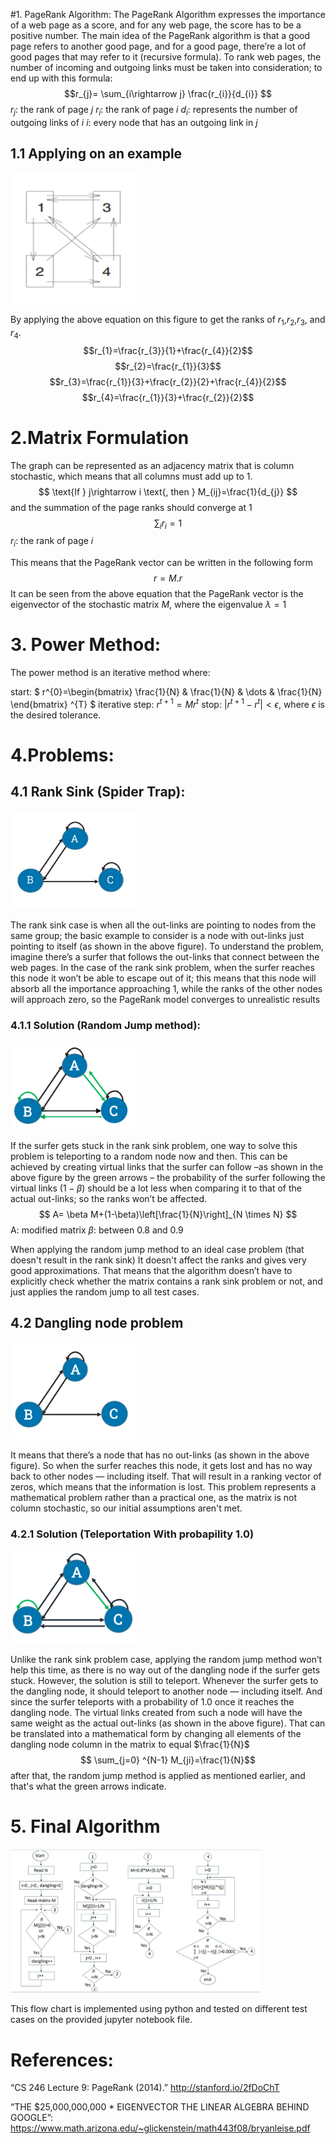#1. PageRank Algorithm:
The PageRank Algorithm expresses the importance of a web page as a score, and for any web page, the score has to be a positive number. The main idea of the PageRank algorithm is that a good page refers to another good page, and for a good page, there’re a lot of good pages that may refer to it (recursive formula). To rank web pages, the number of incoming and outgoing links must be taken into consideration; to end up with this formula:
$$r_{j}= \sum_{i\rightarrow j} \frac{r_{i}}{d_{i}} $$
$r_{j}$: the rank of page $j$ 
$r_{i}$: the rank of page $i$
$d_{i}$: represents the number of outgoing links of $i$
$i$: every node that has an outgoing link in $j$

## 1.1 Applying on an example
<img src="/images/3.jpeg" alt="Example" width="200"/>

By applying the above equation on this figure to get the ranks of $r_{1}$,$r_{2}$,$r_{3}$, and $r_{4}$.
$$r_{1}=\frac{r_{3}}{1}+\frac{r_{4}}{2}$$
$$r_{2}=\frac{r_{1}}{3}$$
$$r_{3}=\frac{r_{1}}{3}+\frac{r_{2}}{2}+\frac{r_{4}}{2}$$
$$r_{4}=\frac{r_{1}}{3}+\frac{r_{2}}{2}$$

# 2.Matrix Formulation
The graph can be represented as an adjacency matrix that is column stochastic, which means that all columns must add up to 1.
$$
\text{If } j\rightarrow i \text{, then } M_{ij}=\frac{1}{d_{j}}
$$
and the summation of the page ranks should converge at 1
$$
\sum_{i} r_{i}=1
$$
$r_{i}$: the rank of page $i$

This means that the PageRank vector can be written in the following form 
$$r=M.r$$
It can be seen from the above equation that the PageRank vector is the eigenvector of the    stochastic matrix $M$, where the eigenvalue $\lambda=1$
# 3. Power Method:
The power method is an iterative method where:

start: $ r^{0}=\begin{bmatrix}
\frac{1}{N} & \frac{1}{N} & \dots & \frac{1}{N}
\end{bmatrix}
 ^{T}
$
iterative step: $r^{t+1}=Mr^{t}$
stop: $\left\lvert r^{t+1}-r^{t} \right\rvert < \epsilon$, where  $\epsilon$ is the desired tolerance.

# 4.Problems:
## 4.1 Rank Sink (Spider Trap):
<img src="/images/1.png" alt="Example" width="200"/>

The rank sink case is when all the out-links are pointing to nodes from the same group; the basic example to consider is a node with out-links just pointing to itself (as shown in the above figure). To understand the problem, imagine there’s a surfer that follows the out-links that connect between the web pages. In the case of the rank sink problem, when the surfer reaches this node it won’t be able to escape out of it; this means that this node will absorb all the importance approaching 1, while the ranks of the other nodes will approach zero, so the PageRank model converges to unrealistic results

### 4.1.1 Solution (Random Jump method):
<img src="/images/RankSinkSol.png" alt="Example" width="200"/>

If the surfer gets stuck in the rank sink problem, one way to solve this problem is teleporting to a random node now and then. This can be achieved by creating virtual links that the surfer can follow  –as shown in the above figure by the green arrows – the probability of the surfer following the virtual links $(1-\beta)$ should be a lot less when comparing it to that of the actual out-links; so the ranks won’t be affected.
$$
A= \beta M+(1-\beta)\left[\frac{1}{N}\right]_{N \times N}
$$
A: modified matrix
$\beta$: between 0.8 and 0.9

When applying the random jump method to an ideal case problem (that doesn't result in the rank sink) It doesn't affect the ranks and gives very good approximations. That means that the algorithm doesn’t have to explicitly check whether the matrix contains a rank sink problem or not, and just applies the random jump to all test cases.
## 4.2 Dangling node problem
<img src="/images/2.png" alt="Example" width="200"/>

It means that there’s a node that has no out-links (as shown in the above figure). So when the surfer reaches this node, it gets lost and has no way back to other nodes — including itself. That will result in a ranking vector of zeros, which means that the information is lost. This problem represents a mathematical problem rather than a practical one, as the matrix is not column stochastic, so our initial assumptions aren't met.
### 4.2.1 Solution (Teleportation With probapility 1.0)
<img src="/images/DanglingNodesol.png" alt="Example" width="200"/>

Unlike the rank sink problem case, applying the random jump method won’t help this time, as there is no way out of the dangling node if the surfer gets stuck. However, the solution is still to teleport. Whenever the surfer gets to the dangling node, it should teleport to another node — including itself. And since the surfer teleports with a probability of 1.0 once it reaches the dangling node. The virtual links created from such a node will have the same weight as the actual out-links  (as shown in the above figure). That can be translated into a mathematical form by changing all elements of the dangling node column in the matrix to equal $\frac{1}{N}$
$$ \sum_{j=0} ^{N-1} M_{ji}=\frac{1}{N}$$
after that, the random jump method is applied as mentioned earlier, and that's what the green arrows indicate.

# 5. Final Algorithm
<img src="/images/Flowchart.jpeg" alt="Example" width="400"/>

This flow chart is implemented using python and tested on different test cases on the provided jupyter notebook file.

# References:
“CS 246 Lecture 9: PageRank (2014).” http://stanford.io/2fDoChT

 “THE $25,000,000,000 * EIGENVECTOR THE LINEAR ALGEBRA BEHIND GOOGLE”: https://www.math.arizona.edu/~glickenstein/math443f08/bryanleise.pdf